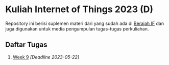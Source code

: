 # Kuliah Internet of Things 2023 (D)

Repository ini berisi suplemen materi dari yang sudah ada di [Berajah IF](https://berajah.if.unram.ac.id/) dan juga digunakan untuk media pengumpulan tugas-tugas perkuliahan.  


## Daftar Tugas

1. [Week 9](week9/README.md)  *[Deadline 2023-05-22]*